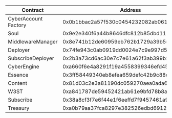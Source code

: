 | Contract             | Address                                    |
| -------------------- | ------------------------------------------ |
| CyberAccount Factory | 0x0b1bbac2a57f530c0454232082ab061af9ca724f |
| Soul                 | 0x9e2e340f6a44b8646dfc812b85dbd11189fe9729 |
| MiddlewareManager    | 0x8e741b12de60959eb762b1729a39b550d4b1721a |
| Deployer             | 0x74fe943c0ab0919dd0024e7c9e997d54e756d72c |
| SubscribeDeployer    | 0x2b3a73cd6ac30e7c7e61a62f3ab399b28027fc89 |
| CyberEngine          | 0xa660f6e4a8291f19a4558399346efd45d5e1c1d4 |
| Essence              | 0x3ff58449340eb8efea659defc42b9c88db9c2c57 |
| Content              | 0x81d03c2e3a81190dc059270aea0ada63b251f5b1 |
| W3ST                 | 0xa841787de59452421ab61e9bfd78b8af3f29d9ae |
| Subscribe            | 0x38a8cf3f7e6f44e1f6eeffd7f9457461a948c7b3 |
| Treasury             | 0xa0b79aa37fca8297e382526edbd69121c00a39c2 |
